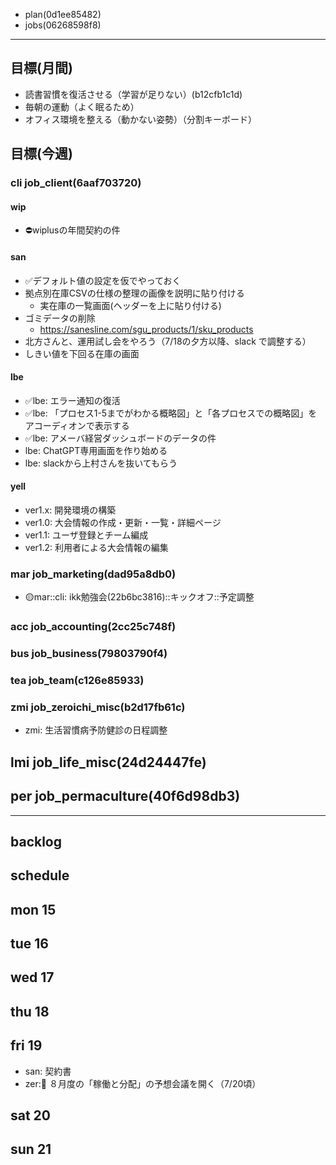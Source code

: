 
- plan(0d1ee85482)
- jobs(06268598f8)
---


## 目標(月間)
- 読書習慣を復活させる（学習が足りない）(b12cfb1c1d)
- 毎朝の運動（よく眠るため）
- オフィス環境を整える（動かない姿勢）（分割キーボード）

## 目標(今週)
### cli job_client(6aaf703720)
#### wip
- ⛔️wiplusの年間契約の件
#### san
- ✅デフォルト値の設定を仮でやっておく
- 拠点別在庫CSVの仕様の整理の画像を説明に貼り付ける
  - 実在庫の一覧画面(ヘッダーを上に貼り付ける)
- ゴミデータの削除
  - https://sanesline.com/sgu_products/1/sku_products
- 北方さんと、運用試し会をやろう（7/18の夕方以降、slack で調整する）
- しきい値を下回る在庫の画面

#### lbe
- ✅lbe: エラー通知の復活
- ✅lbe: 「プロセス1-5までがわかる概略図」と「各プロセスでの概略図」をアコーディオンで表示する
- ✅lbe: アメーバ経営ダッシュボードのデータの件
- lbe: ChatGPT専用画面を作り始める
- lbe: slackから上村さんを抜いてもらう

#### yell
- ver1.x: 開発環境の構築
- ver1.0: 大会情報の作成・更新・一覧・詳細ページ
- ver1.1: ユーザ登録とチーム編成
- ver1.2: 利用者による大会情報の編集

### mar job_marketing(dad95a8db0)
- 🟡mar::cli: ikk勉強会(22b6bc3816)::キックオフ::予定調整
### acc job_accounting(2cc25c748f)
### bus job_business(79803790f4)
### tea job_team(c126e85933)
### zmi job_zeroichi_misc(b2d17fb61c)
- zmi: 生活習慣病予防健診の日程調整
## lmi job_life_misc(24d24447fe)
## per job_permaculture(40f6d98db3)

---
## backlog


## schedule
## mon 15
## tue 16
## wed 17
## thu 18
## fri 19
- san: 契約書
- zer::tea: ８月度の「稼働と分配」の予想会議を開く（7/20頃）

## sat 20
## sun 21
